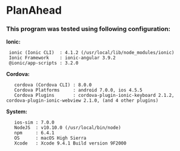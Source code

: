 # PlanAhead

### This program was tested using following configuration:

**Ionic:**

  ```
   ionic (Ionic CLI)  : 4.1.2 (/usr/local/lib/node_modules/ionic)
   Ionic Framework    : ionic-angular 3.9.2
   @ionic/app-scripts : 3.2.0
   ```

**Cordova:**

```
   cordova (Cordova CLI) : 8.0.0
   Cordova Platforms     : android 7.0.0, ios 4.5.5
   Cordova Plugins       : cordova-plugin-ionic-keyboard 2.1.2, cordova-plugin-ionic-webview 2.1.0, (and 4 other plugins)
```
**System:**
```
   ios-sim : 7.0.0
   NodeJS  : v10.10.0 (/usr/local/bin/node)
   npm     : 6.4.1
   OS      : macOS High Sierra
   Xcode   : Xcode 9.4.1 Build version 9F2000
```


